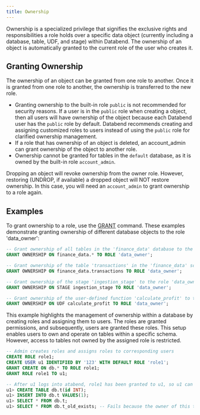 ```yaml
---
title: Ownership
---
```


Ownership is a specialized privilege that signifies the exclusive rights and responsibilities a role holds over a specific data object (currently including a database, table, UDF, and stage) within Databend. The ownership of an object is automatically granted to the current role of the user who creates it.

## Granting Ownership

The ownership of an object can be granted from one role to another. Once it is granted from one role to another, the ownership is transferred to the new role.

- Granting ownership to the built-in role `public` is not recommended for security reasons. If a user is in the `public` role when creating a object, then all users will have ownership of the object because each Databend user has the `public` role by default. Databend recommends creating and assigning customized roles to users instead of using the `public` role for clarified ownership management.
- If a role that has ownership of an object is deleted, an account_admin can grant ownership of the object to another role.
- Ownership cannot be granted for tables in the `default` database, as it is owned by the built-in role `account_admin`.

Dropping an object will revoke ownership from the owner role. However, restoring (UNDROP, if available) a dropped object will NOT restore ownership. In this case, you will need an `account_admin` to grant ownership to a role again.

## Examples

To grant ownership to a role, use the [GRANT](/sql/sql-commands/ddl/user/grant) command. These examples demonstrate granting ownership of different database objects to the role 'data_owner':

```sql
-- Grant ownership of all tables in the 'finance_data' database to the role 'data_owner'
GRANT OWNERSHIP ON finance_data.* TO ROLE 'data_owner';

-- Grant ownership of the table 'transactions' in the 'finance_data' schema to the role 'data_owner'
GRANT OWNERSHIP ON finance_data.transactions TO ROLE 'data_owner';

-- Grant ownership of the stage 'ingestion_stage' to the role 'data_owner'
GRANT OWNERSHIP ON STAGE ingestion_stage TO ROLE 'data_owner';

-- Grant ownership of the user-defined function 'calculate_profit' to the role 'data_owner'
GRANT OWNERSHIP ON UDF calculate_profit TO ROLE 'data_owner';
```

This example highlights the management of ownership within a database by creating roles and assigning them to users. The roles are granted permissions, and subsequently, users are granted these roles. This setup enables users to own and operate on tables within a specific schema. However, access to tables not owned by the assigned role is restricted.

```sql
-- Admin creates roles and assigns roles to corresponding users
CREATE ROLE role1;
CREATE USER u1 IDENTIFIED BY '123' WITH DEFAULT ROLE 'role1';
GRANT CREATE ON db.* TO ROLE role1;
GRANT ROLE role1 TO u1;

-- After u1 logs into atabend, role1 has been granted to u1, so u1 can create and own tables under db:
u1> CREATE TABLE db.t(id INT);
u1> INSERT INTO db.t VALUES(1);
u1> SELECT * FROM db.t;
u1> SELECT * FROM db.t_old_exists; -- Fails because the owner of this table is not role1
```